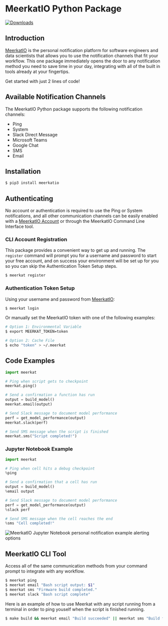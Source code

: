 # MeerkatIO Python Package

[![Downloads](https://static.pepy.tech/badge/meerkatio)](https://pepy.tech/project/meerkatio)

## Introduction

[MeerkatIO](https://www.meerkatio.com/) is the personal notification platform for software engineers and data scientists that allows you to use the notification channels that fit your workflow. This one package immediately opens the door to any notification method you need to save time in your day, integrating with all of the built in tools already at your fingertips.

Get started with just 2 lines of code!

## Available Notification Channels

The MeerkatIO Python package supports the following notification channels:
- Ping
- System
- Slack Direct Message
- Microsoft Teams
- Google Chat
- SMS
- Email

## Installation

```bash
$ pip3 install meerkatio
```

## Authenticating
No account or authentication is required to use the Ping or System notifications, and all other communication channels can be easily enabled with a [MeerkatIO Account](http://meerkatio.com/register) or through the MeerkatIO Command Line Interface tool.

### CLI Account Registration
This package provides a convenient way to get up and running. The `register` command will prompt you for a username and password to start your free account, and on success your environment will be set up for you so you can skip the Authentication Token Setup steps.

```bash
$ meerkat register
```

### Authentication Token Setup
Using your username and password from [MeerkatIO](https://meerkatio.com):

```bash
$ meerkat login
```

Or manually set the MeerkatIO token with one of the following examples:

```bash
# Option 1: Environmental Variable
$ export MEERKAT_TOKEN=token

# Option 2: Cache File
$ echo "token" > ~/.meerkat
```

## Code Examples

```python
import meerkat

# Ping when script gets to checkpoint
meerkat.ping()

# Send a confirmation a function has run
output = build_model()
meerkat.email(output)

# Send Slack message to document model performance
perf = get_model_performance(output)
meerkat.slack(perf)

# Send SMS message when the script is finished
meerkat.sms("Script completed!")
```

### Jupyter Notebook Example

```python
import meerkat

# Ping when cell hits a debug checkpoint
%ping

# Send a confirmation that a cell has run
output = build_model()
%email output

# Send Slack message to document model performance
perf = get_model_performance(output)
%slack perf

# Send SMS message when the cell reaches the end
%sms "Cell completed!"
```

![MeerkatIO Jupyter Notebook personal notification example alerting options](docs/jupyter_example.png)

## MeerkatIO CLI Tool
Access all of the same communication methods from your command prompt to integrate with any workflow.

```bash
$ meerkat ping
$ meerkat email "Bash script output: $1"
$ meerkat sms "Firmware build completed."
$ meerkat slack "Bash script complete"
```

Here is an example of how to use Meerkat with any script running from a terminal in order to ping youself when the script is finished running.

```bash
$ make build && meerkat email "Build succeeded" || meerkat sms "Build failed"
```